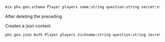 ```bash
mix phx.gen.schema Player players name:string question:string secret:string
```
After deleting the preceding

Creates a json context
```bash
phx.gen.json Auth Player players nickname:string question:string secret:string
```
